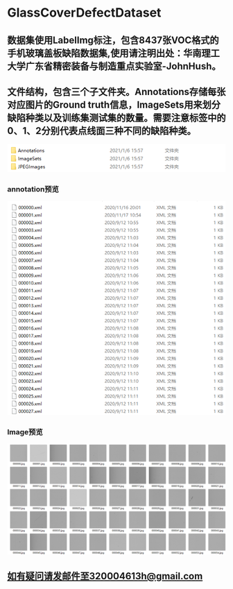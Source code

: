# GlassCoverDefectDataset
## 数据集使用LabelImg标注，包含8437张VOC格式的手机玻璃盖板缺陷数据集,使用请注明出处：华南理工大学广东省精密装备与制造重点实验室-JohnHush。
## 文件结构，包含三个子文件夹。Annotations存储每张对应图片的Ground truth信息，ImageSets用来划分缺陷种类以及训练集测试集的数量。需要注意标签中的0、1、2分别代表点线面三种不同的缺陷种类。
![Image](https://github.com/Johnhushwill/GlassCoverDefectDataset/blob/main/Images/Files.png)
### annotation预览
![Image](https://github.com/Johnhushwill/GlassCoverDefectDataset/blob/main/Images/AnnotationPreView.png)
### Image预览
![Image](https://github.com/Johnhushwill/GlassCoverDefectDataset/blob/main/Images/JPEGImagesPreView.png)
## 如有疑问请发邮件至320004613h@gmail.com
